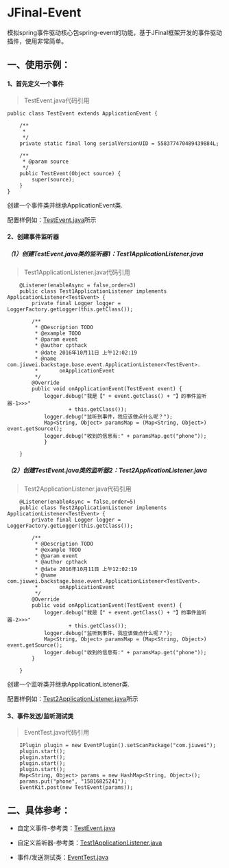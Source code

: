 # JFinal-Event

模拟spring事件驱动核心包spring-event的功能，基于JFinal框架开发的事件驱动插件，使用非常简单。

## 一、使用示例：

#### 1、首先定义一个事件
> TestEvent.java代码引用

	public class TestEvent extends ApplicationEvent {

		/**
		 * 
		 */
		private static final long serialVersionUID = 558377470489439884L;
	
		/**
		 * @param source
		 */
		public TestEvent(Object source) {
			super(source);
		}
	}
	
创建一个事件类并继承ApplicationEvent类.

配置样例如：[TestEvent.java](https://github.com/cpthack/JFinal-Event/blob/master/src/test/java/com/jiuwei/plugins/event/entity/TestEvent.java)所示

#### 2、创建事件监听器

##### （1）创建TestEvent.java类的监听器1：Test1ApplicationListener.java
> Test1ApplicationListener.java代码引用

		@Listener(enableAsync = false,order=3)
		public class Test1ApplicationListener implements ApplicationListener<TestEvent> {
			private final Logger logger = LoggerFactory.getLogger(this.getClass());
	
			/**
			 * @Description TODO
			 * @example TODO
			 * @param event
			 * @author cpthack
			 * @date 2016年10月11日 上午12:02:19
			 * @name com.jiuwei.backstage.base.event.ApplicationListener<TestEvent>.
			 *       onApplicationEvent
			 */
			@Override
			public void onApplicationEvent(TestEvent event) {
				logger.debug("我是【" + event.getClass() + "】的事件监听器-1>>>"
						+ this.getClass());
				logger.debug("监听到事件，我应该做点什么呢？");
				Map<String, Object> paramsMap = (Map<String, Object>) event.getSource();
				logger.debug("收到的信息有:" + paramsMap.get("phone"));
				}
	
		}
		
##### （2）创建TestEvent.java类的监听器2：Test2ApplicationListener.java
> Test2ApplicationListener.java代码引用

		@Listener(enableAsync = false,order=5)
		public class Test2ApplicationListener implements ApplicationListener<TestEvent> {
			private final Logger logger = LoggerFactory.getLogger(this.getClass());
	
			/**
			 * @Description TODO
			 * @example TODO
			 * @param event
			 * @author cpthack
			 * @date 2016年10月11日 上午12:02:19
			 * @name com.jiuwei.backstage.base.event.ApplicationListener<TestEvent>.
			 *       onApplicationEvent
			 */
			@Override
			public void onApplicationEvent(TestEvent event) {
				logger.debug("我是【" + event.getClass() + "】的事件监听器-2>>>"
						+ this.getClass());
				logger.debug("监听到事件，我应该做点什么呢？");
				Map<String, Object> paramsMap = (Map<String, Object>) event.getSource();
				logger.debug("收到的信息有:" + paramsMap.get("phone"));
			}

		}

创建一个监听类并继承ApplicationListener<TestEvent>类.

配置样例如：[Test2ApplicationListener.java](https://github.com/cpthack/JFinal-Event/blob/master/src/test/java/com/jiuwei/plugins/event/listener/Test2ApplicationListener.java)所示


#### 3、事件发送/监听测试类
> EventTest.java代码引用

		IPlugin plugin = new EventPlugin().setScanPackage("com.jiuwei");
		plugin.start();
		plugin.start();
		plugin.start();
		plugin.start();
		Map<String, Object> params = new HashMap<String, Object>();
		params.put("phone", "15816825241");
		EventKit.post(new TestEvent(params));


## 二、具体参考：

* 自定义事件-参考类：[TestEvent.java](https://github.com/cpthack/JFinal-Event/blob/master/src/test/java/com/jiuwei/plugins/event/entity/TestEvent.java)

* 自定义监听器-参考类：[Test1ApplicationListener.java](https://github.com/cpthack/JFinal-Event/blob/master/src/test/java/com/jiuwei/plugins/event/listener/Test1ApplicationListener.java)

* 事件/发送测试类：[EventTest.java](https://github.com/cpthack/JFinal-Event/blob/master/src/test/java/com/jiuwei/plugins/event/EventTest.java)
